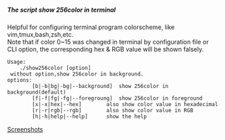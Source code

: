 ##### The script show 256color in terminal    
Helpful for configuring terminal program colorscheme, like vim,tmux,bash,zsh,etc.    
Note that if color 0~15 was changed in terminal by configuration file or    
CLI option, the corresponding hex & RGB value will be shown falsely.    

    Usage:    
     	./show256color [option]    
     without option,show 256color in background.    
    options:    
         	[b|-b|bg|-bg|--background]	show 256color in background(default)    
         	[f|-f|fg|-fg|--foregroung]	show 256color in foreground    
         	[x|-x|hex|--hex]		also show color value in hexadecimal    
         	[r|-r|rgb|--rgb]		also show color value in RGB    
         	[h|-h|help|--help]		show the help    

[Screenshots](screenshots.md)
